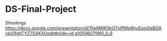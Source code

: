 # DS-Final-Project
Shootings
https://docs.google.com/presentation/d/15e6Ml6SkGTyIPMp8huEpio5eBGAvbjOfghTYZ7SXKXI/edit#slide=id.g1059607f4f0_0_6
